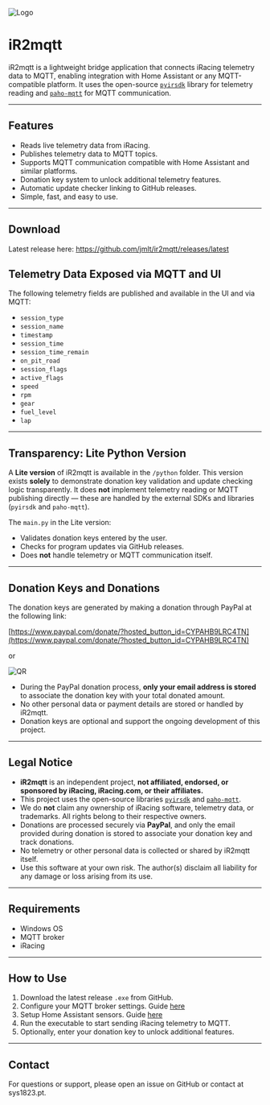 ![Logo](https://sys1823.pt/ir2mqtt/files/logo.png)

# iR2mqtt

iR2mqtt is a lightweight bridge application that connects iRacing telemetry data to MQTT, enabling integration with Home Assistant or any MQTT-compatible platform. It uses the open-source [`pyirsdk`](https://github.com/kutu/pyirsdk) library for telemetry reading and [`paho-mqtt`](https://github.com/eclipse/paho.mqtt.python) for MQTT communication.

---

## Features

- Reads live telemetry data from iRacing.
- Publishes telemetry data to MQTT topics.
- Supports MQTT communication compatible with Home Assistant and similar platforms.
- Donation key system to unlock additional telemetry features.
- Automatic update checker linking to GitHub releases.
- Simple, fast, and easy to use.

---

## Download 
Latest release here: https://github.com/jmlt/ir2mqtt/releases/latest

## Telemetry Data Exposed via MQTT and UI

The following telemetry fields are published and available in the UI and via MQTT:

- `session_type`
- `session_name`
- `timestamp`
- `session_time`
- `session_time_remain`
- `on_pit_road`
- `session_flags`
- `active_flags`
- `speed`
- `rpm`
- `gear`
- `fuel_level`
- `lap`

---

## Transparency: Lite Python Version

A **Lite version** of iR2mqtt is available in the `/python` folder. This version exists **solely** to demonstrate donation key validation and update checking logic transparently. It does **not** implement telemetry reading or MQTT publishing directly — these are handled by the external SDKs and libraries (`pyirsdk` and `paho-mqtt`).

The `main.py` in the Lite version:

- Validates donation keys entered by the user.
- Checks for program updates via GitHub releases.
- Does **not** handle telemetry or MQTT communication itself.

---

## Donation Keys and Donations

The donation keys are generated by making a donation through PayPal at the following link:

[https://www.paypal.com/donate/?hosted_button_id=CYPAHB9LRC4TN](https://www.paypal.com/donate/?hosted_button_id=CYPAHB9LRC4TN)

or 

![QR](https://sys1823.pt/ir2mqtt/files/QR.png)

- During the PayPal donation process, **only your email address is stored** to associate the donation key with your total donated amount.
- No other personal data or payment details are stored or handled by iR2mqtt.
- Donation keys are optional and support the ongoing development of this project.

---

## Legal Notice

- **iR2mqtt** is an independent project, **not affiliated, endorsed, or sponsored by iRacing, iRacing.com, or their affiliates.**
- This project uses the open-source libraries [`pyirsdk`](https://github.com/kutu/pyirsdk) and [`paho-mqtt`](https://github.com/eclipse/paho.mqtt.python).
- We do **not** claim any ownership of iRacing software, telemetry data, or trademarks. All rights belong to their respective owners.
- Donations are processed securely via **PayPal**, and only the email provided during donation is stored to associate your donation key and track donations.
- No telemetry or other personal data is collected or shared by iR2mqtt itself.
- Use this software at your own risk. The author(s) disclaim all liability for any damage or loss arising from its use.

---

## Requirements

- Windows OS 
- MQTT broker
- iRacing

---

## How to Use

1. Download the latest release `.exe` from GitHub.
2. Configure your MQTT broker settings. Guide [here](https://github.com/jmlt/ir2mqtt/blob/main/Guides/CONFIGURATION.md)
3. Setup Home Assistant sensors. Guide [here](https://github.com/jmlt/ir2mqtt/blob/main/Guides/HOME-ASSISTANT.md)
4. Run the executable to start sending iRacing telemetry to MQTT.
5. Optionally, enter your donation key to unlock additional features.

---

## Contact

For questions or support, please open an issue on GitHub or contact at sys1823.pt.
